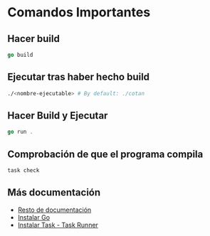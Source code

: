 # Comandos Importantes

## Hacer build

```go
go build
```

## Ejecutar tras haber hecho build

```bash
./<nombre-ejecutable> # By default: ./cotan
```

## Hacer Build y Ejecutar

```go
go run .
```

## Comprobación de que el programa compila

```bash
task check
```

## Más documentación

- [Resto de documentación](./docs/README.md)
- [Instalar Go](https://go.dev/doc/install)
- [Instalar Task - Task Runner](https://taskfile.dev/installation/)
